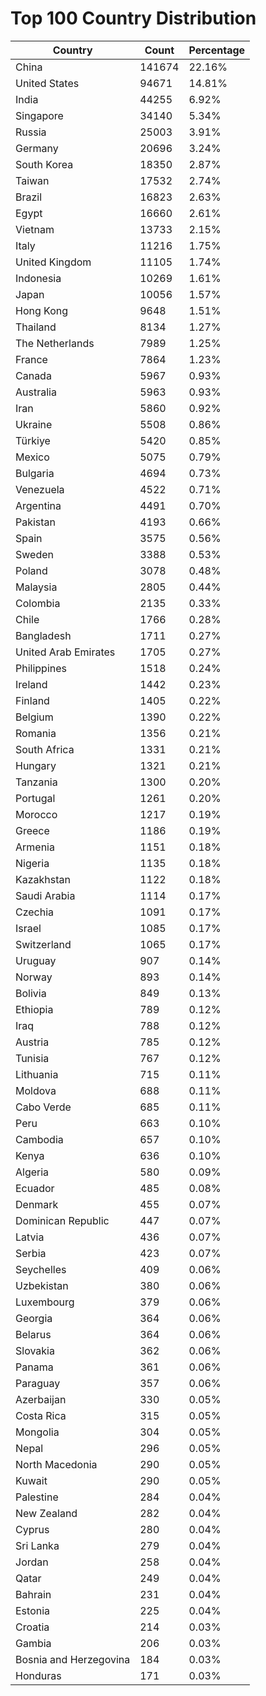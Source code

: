 # Top 100 Country Distribution
| Country | Count | Percentage |
|----|----|----|
| China | 141674 | 22.16% |
| United States | 94671 | 14.81% |
| India | 44255 | 6.92% |
| Singapore | 34140 | 5.34% |
| Russia | 25003 | 3.91% |
| Germany | 20696 | 3.24% |
| South Korea | 18350 | 2.87% |
| Taiwan | 17532 | 2.74% |
| Brazil | 16823 | 2.63% |
| Egypt | 16660 | 2.61% |
| Vietnam | 13733 | 2.15% |
| Italy | 11216 | 1.75% |
| United Kingdom | 11105 | 1.74% |
| Indonesia | 10269 | 1.61% |
| Japan | 10056 | 1.57% |
| Hong Kong | 9648 | 1.51% |
| Thailand | 8134 | 1.27% |
| The Netherlands | 7989 | 1.25% |
| France | 7864 | 1.23% |
| Canada | 5967 | 0.93% |
| Australia | 5963 | 0.93% |
| Iran | 5860 | 0.92% |
| Ukraine | 5508 | 0.86% |
| Türkiye | 5420 | 0.85% |
| Mexico | 5075 | 0.79% |
| Bulgaria | 4694 | 0.73% |
| Venezuela | 4522 | 0.71% |
| Argentina | 4491 | 0.70% |
| Pakistan | 4193 | 0.66% |
| Spain | 3575 | 0.56% |
| Sweden | 3388 | 0.53% |
| Poland | 3078 | 0.48% |
| Malaysia | 2805 | 0.44% |
| Colombia | 2135 | 0.33% |
| Chile | 1766 | 0.28% |
| Bangladesh | 1711 | 0.27% |
| United Arab Emirates | 1705 | 0.27% |
| Philippines | 1518 | 0.24% |
| Ireland | 1442 | 0.23% |
| Finland | 1405 | 0.22% |
| Belgium | 1390 | 0.22% |
| Romania | 1356 | 0.21% |
| South Africa | 1331 | 0.21% |
| Hungary | 1321 | 0.21% |
| Tanzania | 1300 | 0.20% |
| Portugal | 1261 | 0.20% |
| Morocco | 1217 | 0.19% |
| Greece | 1186 | 0.19% |
| Armenia | 1151 | 0.18% |
| Nigeria | 1135 | 0.18% |
| Kazakhstan | 1122 | 0.18% |
| Saudi Arabia | 1114 | 0.17% |
| Czechia | 1091 | 0.17% |
| Israel | 1085 | 0.17% |
| Switzerland | 1065 | 0.17% |
| Uruguay | 907 | 0.14% |
| Norway | 893 | 0.14% |
| Bolivia | 849 | 0.13% |
| Ethiopia | 789 | 0.12% |
| Iraq | 788 | 0.12% |
| Austria | 785 | 0.12% |
| Tunisia | 767 | 0.12% |
| Lithuania | 715 | 0.11% |
| Moldova | 688 | 0.11% |
| Cabo Verde | 685 | 0.11% |
| Peru | 663 | 0.10% |
| Cambodia | 657 | 0.10% |
| Kenya | 636 | 0.10% |
| Algeria | 580 | 0.09% |
| Ecuador | 485 | 0.08% |
| Denmark | 455 | 0.07% |
| Dominican Republic | 447 | 0.07% |
| Latvia | 436 | 0.07% |
| Serbia | 423 | 0.07% |
| Seychelles | 409 | 0.06% |
| Uzbekistan | 380 | 0.06% |
| Luxembourg | 379 | 0.06% |
| Georgia | 364 | 0.06% |
| Belarus | 364 | 0.06% |
| Slovakia | 362 | 0.06% |
| Panama | 361 | 0.06% |
| Paraguay | 357 | 0.06% |
| Azerbaijan | 330 | 0.05% |
| Costa Rica | 315 | 0.05% |
| Mongolia | 304 | 0.05% |
| Nepal | 296 | 0.05% |
| North Macedonia | 290 | 0.05% |
| Kuwait | 290 | 0.05% |
| Palestine | 284 | 0.04% |
| New Zealand | 282 | 0.04% |
| Cyprus | 280 | 0.04% |
| Sri Lanka | 279 | 0.04% |
| Jordan | 258 | 0.04% |
| Qatar | 249 | 0.04% |
| Bahrain | 231 | 0.04% |
| Estonia | 225 | 0.04% |
| Croatia | 214 | 0.03% |
| Gambia | 206 | 0.03% |
| Bosnia and Herzegovina | 184 | 0.03% |
| Honduras | 171 | 0.03% |
